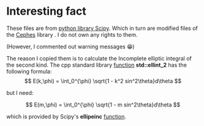 # Interesting fact

These files are from [python library Scipy](https://github.com/scipy/scipy/tree/main/scipy/special/cephes). Which in turn are modified files of the [Cephes](https://www.netlib.org/cephes/) library . I do not own any rights to them.

(However, I commented out warning messages :grin:)

The reason I copied them is to calculate the Incomplete elliptic integral of the second kind.
The cpp standard library [function](https://en.cppreference.com/w/cpp/numeric/special_functions/ellint_2) **std::ellint_2** has the following formula:
$$
E(k,\phi)  =  \int_0^{\phi}  \sqrt{1  -  k^2  sin^2\theta}d\theta
$$

but I need:

$$
E(m,\phi)  =  \int_0^{\phi}  \sqrt{1  -  m  sin^2\theta}d\theta
$$

which is provided by Scipy's **ellipeinc** [function](https://docs.scipy.org/doc/scipy/reference/generated/scipy.special.ellipeinc.html#scipy.special.ellipeinc).